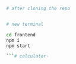   ```bash
  # after cloning the repo
  
  
  # new terminal
  
  cd frontend
  npm i
  npm start
  
  ```# calculator-
